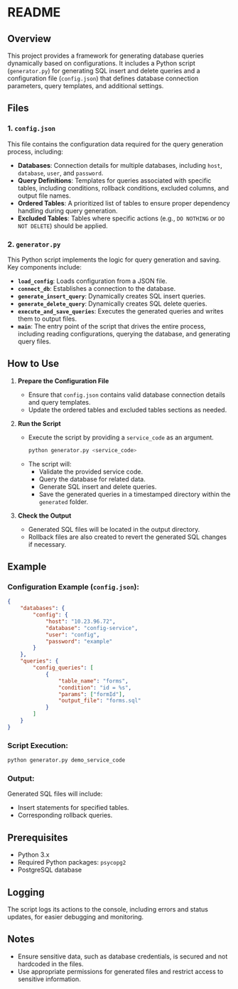 # README

## Overview
This project provides a framework for generating database queries dynamically based on configurations. It includes a Python script (`generator.py`) for generating SQL insert and delete queries and a configuration file (`config.json`) that defines database connection parameters, query templates, and additional settings.

## Files

### 1. `config.json`
This file contains the configuration data required for the query generation process, including:

- **Databases**: Connection details for multiple databases, including `host`, `database`, `user`, and `password`.
- **Query Definitions**: Templates for queries associated with specific tables, including conditions, rollback conditions, excluded columns, and output file names.
- **Ordered Tables**: A prioritized list of tables to ensure proper dependency handling during query generation.
- **Excluded Tables**: Tables where specific actions (e.g., `DO NOTHING` or `DO NOT DELETE`) should be applied.

### 2. `generator.py`
This Python script implements the logic for query generation and saving. Key components include:

- **`load_config`**: Loads configuration from a JSON file.
- **`connect_db`**: Establishes a connection to the database.
- **`generate_insert_query`**: Dynamically creates SQL insert queries.
- **`generate_delete_query`**: Dynamically creates SQL delete queries.
- **`execute_and_save_queries`**: Executes the generated queries and writes them to output files.
- **`main`**: The entry point of the script that drives the entire process, including reading configurations, querying the database, and generating query files.

## How to Use

1. **Prepare the Configuration File**
   - Ensure that `config.json` contains valid database connection details and query templates.
   - Update the ordered tables and excluded tables sections as needed.

2. **Run the Script**
   - Execute the script by providing a `service_code` as an argument.
     ```bash
     python generator.py <service_code>
     ```
   - The script will:
     - Validate the provided service code.
     - Query the database for related data.
     - Generate SQL insert and delete queries.
     - Save the generated queries in a timestamped directory within the `generated` folder.

3. **Check the Output**
   - Generated SQL files will be located in the output directory.
   - Rollback files are also created to revert the generated SQL changes if necessary.

## Example

### Configuration Example (`config.json`):
```json
{
    "databases": {
        "config": {
            "host": "10.23.96.72",
            "database": "config-service",
            "user": "config",
            "password": "example"
        }
    },
    "queries": {
        "config_queries": [
            {
                "table_name": "forms",
                "condition": "id = %s",
                "params": ["formId"],
                "output_file": "forms.sql"
            }
        ]
    }
}
```

### Script Execution:
```bash
python generator.py demo_service_code
```

### Output:
Generated SQL files will include:
- Insert statements for specified tables.
- Corresponding rollback queries.

## Prerequisites

- Python 3.x
- Required Python packages: `psycopg2`
- PostgreSQL database

## Logging
The script logs its actions to the console, including errors and status updates, for easier debugging and monitoring.

## Notes
- Ensure sensitive data, such as database credentials, is secured and not hardcoded in the files.
- Use appropriate permissions for generated files and restrict access to sensitive information.

